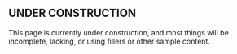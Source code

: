 ## UNDER CONSTRUCTION

This page is currently under construction, and most things will be incomplete, lacking, or using fillers or other sample content.
